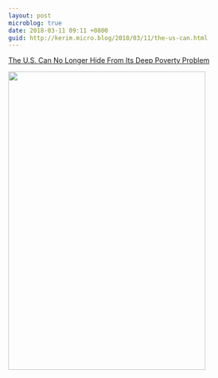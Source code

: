 ```yaml
---
layout: post
microblog: true
date: 2018-03-11 09:11 +0800
guid: http://kerim.micro.blog/2018/03/11/the-us-can.html
---
```

[The U.S. Can No Longer Hide From Its Deep Poverty Problem](https://mobile.nytimes.com/2018/01/24/opinion/poverty-united-states.html?referer=https://getpocket.com/)

<img src="http://micro.oxus.net/uploads/2018/296c029f97.jpg" width="396" height="600" />
